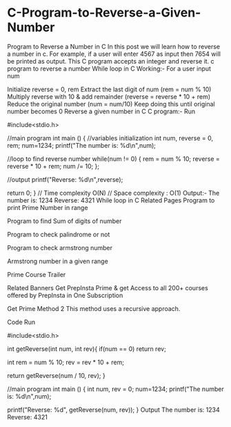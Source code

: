 # C-Program-to-Reverse-a-Given-Number

Program to Reverse a Number in C
In this post we will learn how to reverse a number in c. For example, if a user will enter 4567 as input then 7654 will be printed as output. This C program accepts an integer and reverse it.
c program to reverse a number
While loop in C
Working:-
For a user input num

Initialize reverse = 0, rem
Extract the last digit of num (rem = num % 10)
Multiply reverse with 10 & add remainder (reverse = reverse * 10 + rem)
Reduce the original number (num = num/10)
Keep doing this until original number becomes 0
Reverse a given number in C
C program:-
Run

#include<stdio.h>

//main program
int main ()
{
  //variables initialization
  int num, reverse = 0, rem;
  num=1234;
  printf("The number is: %d\n",num);
  
 
  //loop to find reverse number
    while(num != 0)
    {
      rem = num % 10;
      reverse = reverse * 10 + rem;
      num /= 10;
    };
 
  //output
  printf("Reverse: %d\n",reverse);
  
  return 0;
}
// Time complexity O(N)
// Space complexity : O(1)
Output:-
The number is: 1234
Reverse: 4321
While loop in C
Related Pages
Program to print Prime Number in range

Program to find Sum of digits of number

Program to check palindrome or not

Program to check armstrong number

Armstrong number in a given range

Prime Course Trailer

Related Banners
Get PrepInsta Prime & get Access to all 200+ courses offered by PrepInsta in One Subscription

Get Prime
Method 2
This method uses a recursive approach.

Code
Run

#include<stdio.h>

int getReverse(int num, int rev){
if(num == 0)
return rev;

int rem = num % 10;
rev = rev * 10 + rem;

return getReverse(num / 10, rev);
}

//main program
int main ()
{
int num, rev = 0;
num=1234;
printf("The number is: %d\n",num);

printf("Reverse: %d", getReverse(num, rev));
}
Output
The number is: 1234
Reverse: 4321
